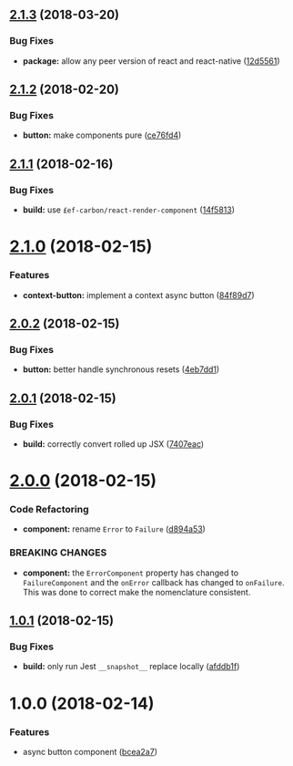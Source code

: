 <a name="2.1.3"></a>
## [2.1.3](https://github.com/ef-carbon/react-native-async-button/compare/v2.1.2...v2.1.3) (2018-03-20)


### Bug Fixes

* **package:** allow any peer version of react and react-native ([12d5561](https://github.com/ef-carbon/react-native-async-button/commit/12d5561))

<a name="2.1.2"></a>
## [2.1.2](https://github.com/ef-carbon/react-native-async-button/compare/v2.1.1...v2.1.2) (2018-02-20)


### Bug Fixes

* **button:** make components pure ([ce76fd4](https://github.com/ef-carbon/react-native-async-button/commit/ce76fd4))

<a name="2.1.1"></a>
## [2.1.1](https://github.com/ef-carbon/react-native-async-button/compare/v2.1.0...v2.1.1) (2018-02-16)


### Bug Fixes

* **build:** use `£ef-carbon/react-render-component` ([14f5813](https://github.com/ef-carbon/react-native-async-button/commit/14f5813))

<a name="2.1.0"></a>
# [2.1.0](https://github.com/ef-carbon/react-native-async-button/compare/v2.0.2...v2.1.0) (2018-02-15)


### Features

* **context-button:** implement a context async button ([84f89d7](https://github.com/ef-carbon/react-native-async-button/commit/84f89d7))

<a name="2.0.2"></a>
## [2.0.2](https://github.com/ef-carbon/react-native-async-button/compare/v2.0.1...v2.0.2) (2018-02-15)


### Bug Fixes

* **button:** better handle synchronous resets ([4eb7dd1](https://github.com/ef-carbon/react-native-async-button/commit/4eb7dd1))

<a name="2.0.1"></a>
## [2.0.1](https://github.com/ef-carbon/react-native-async-button/compare/v2.0.0...v2.0.1) (2018-02-15)


### Bug Fixes

* **build:** correctly convert rolled up JSX ([7407eac](https://github.com/ef-carbon/react-native-async-button/commit/7407eac))

<a name="2.0.0"></a>
# [2.0.0](https://github.com/ef-carbon/react-native-async-button/compare/v1.0.1...v2.0.0) (2018-02-15)


### Code Refactoring

* **component:** rename `Error` to `Failure` ([d894a53](https://github.com/ef-carbon/react-native-async-button/commit/d894a53))


### BREAKING CHANGES

* **component:** the `ErrorComponent` property has changed to `FailureComponent` and the `onError` callback has changed to `onFailure`. This was done to correct make the nomenclature consistent.

<a name="1.0.1"></a>
## [1.0.1](https://github.com/ef-carbon/react-native-async-button/compare/v1.0.0...v1.0.1) (2018-02-15)


### Bug Fixes

* **build:** only run Jest `__snapshot__` replace locally ([afddb1f](https://github.com/ef-carbon/react-native-async-button/commit/afddb1f))

<a name="1.0.0"></a>
# 1.0.0 (2018-02-14)


### Features

* async button component ([bcea2a7](https://github.com/ef-carbon/react-native-async-button/commit/bcea2a7))
